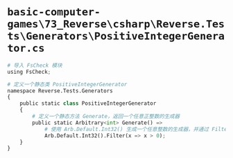 # `basic-computer-games\73_Reverse\csharp\Reverse.Tests\Generators\PositiveIntegerGenerator.cs`

```py
# 导入 FsCheck 模块
using FsCheck;

# 定义一个静态类 PositiveIntegerGenerator
namespace Reverse.Tests.Generators
{
    public static class PositiveIntegerGenerator
    {
        # 定义一个静态方法 Generate，返回一个任意正整数的生成器
        public static Arbitrary<int> Generate() =>
            # 使用 Arb.Default.Int32() 生成一个任意整数的生成器，并通过 Filter 方法筛选出大于 0 的整数
            Arb.Default.Int32().Filter(x => x > 0);
    }
}
```